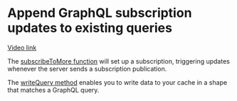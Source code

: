 # Append GraphQL subscription updates to existing queries

[Video link](https://www.egghead.io/lessons/egghead-append-graphql-subscription-updates-to-existing-queries?pl=synchronize-client-and-server-state-in-react-using-apollo-client-a45b3b89)

<TimeStamp start="00:40" end="00:50">

The [subscribeToMore function](https://www.apollographql.com/docs/react/api/react/hoc/#datasubscribetomoreoptions) will set up a subscription, triggering updates whenever the server sends a subscription publication. 

</TimeStamp>

<TimeStamp start="04:35" end="04:45">

The [writeQuery method](https://www.apollographql.com/docs/react/caching/cache-interaction/#writequery) enables you to write data to your cache in a shape that matches a GraphQL query.

</TimeStamp>